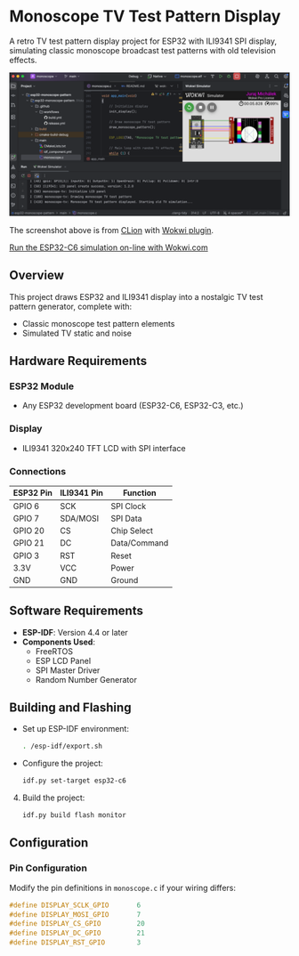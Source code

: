# Monoscope TV Test Pattern Display

A retro TV test pattern display project for ESP32 with ILI9341 SPI display, simulating classic monoscope broadcast test 
patterns with old television effects.

![ES32-C6 Monoscope](docs/images/esp32-monoscope.webp)

The screenshot above is from [CLion](https://developer.espressif.com/blog/clion/) with
[Wokwi plugin](https://plugins.jetbrains.com/plugin/23826-wokwi-simulator).

[Run the ESP32-C6 simulation on-line with Wokwi.com](https://wokwi.com/experimental/viewer?diagram=https%3A%2F%2Fraw.githubusercontent.com%2Fgeorgik%2Fesp32-monoscope-pattern%2Fmain%2Fdiagram.json&firmware=https%3A%2F%2Fgithub.com%2Fgeorgik%2Fesp32-monoscope-pattern%2Freleases%2Fdownload%2Fv0.2%2Fmonoscope-complete.bin)

## Overview

This project draws ESP32 and ILI9341 display into a nostalgic TV test pattern generator, complete with:
- Classic monoscope test pattern elements
- Simulated TV static and noise

## Hardware Requirements

### ESP32 Module

- Any ESP32 development board (ESP32-C6, ESP32-C3, etc.)

### Display

- ILI9341 320x240 TFT LCD with SPI interface

### Connections

| ESP32 Pin | ILI9341 Pin | Function |
|-----------|-------------|----------|
| GPIO 6    | SCK         | SPI Clock |
| GPIO 7    | SDA/MOSI    | SPI Data |
| GPIO 20   | CS          | Chip Select |
| GPIO 21   | DC          | Data/Command |
| GPIO 3    | RST         | Reset |
| 3.3V      | VCC         | Power |
| GND       | GND         | Ground |

## Software Requirements

- **ESP-IDF**: Version 4.4 or later
- **Components Used**:
    - FreeRTOS
    - ESP LCD Panel
    - SPI Master Driver
    - Random Number Generator

## Building and Flashing

- Set up ESP-IDF environment:
   ```bash
   . /esp-idf/export.sh
   ```

- Configure the project:
   ```bash
   idf.py set-target esp32-c6
   ```

4. Build the project:
   ```bash
   idf.py build flash monitor
   ```

## Configuration

### Pin Configuration
Modify the pin definitions in `monoscope.c` if your wiring differs:

```c
#define DISPLAY_SCLK_GPIO       6
#define DISPLAY_MOSI_GPIO       7
#define DISPLAY_CS_GPIO         20
#define DISPLAY_DC_GPIO         21
#define DISPLAY_RST_GPIO        3
```
